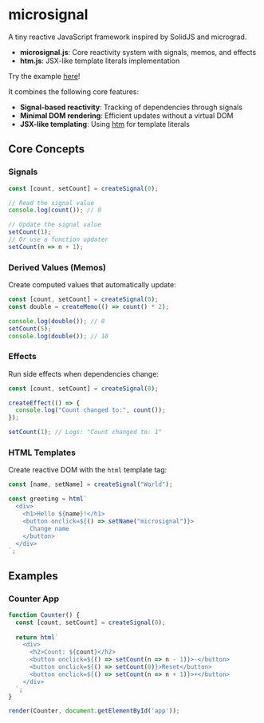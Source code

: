 # microsignal

A tiny reactive JavaScript framework inspired by SolidJS and micrograd.

- **microsignal.js**: Core reactivity system with signals, memos, and effects
- **htm.js**: JSX-like template literals implementation

Try the example [here](https://rawcdn.githack.com/jcourson8/microsignal/711152c8ccecc11c885d238cca82795df6a762e9/examples/microsignal.html)!

It combines the following core features:

- **Signal-based reactivity**: Tracking of dependencies through signals
- **Minimal DOM rendering**: Efficient updates without a virtual DOM
- **JSX-like templating**: Using [htm](https://github.com/developit/htm) for template literals

## Core Concepts

### Signals

```js
const [count, setCount] = createSignal(0);

// Read the signal value
console.log(count()); // 0

// Update the signal value
setCount(1);
// Or use a function updater
setCount(n => n + 1);
```

### Derived Values (Memos)

Create computed values that automatically update:

```js
const [count, setCount] = createSignal(0);
const double = createMemo(() => count() * 2);

console.log(double()); // 0
setCount(5);
console.log(double()); // 10
```

### Effects

Run side effects when dependencies change:

```js
const [count, setCount] = createSignal(0);

createEffect(() => {
  console.log("Count changed to:", count());
});

setCount(1); // Logs: "Count changed to: 1"
```

### HTML Templates

Create reactive DOM with the `html` template tag:

```js
const [name, setName] = createSignal("World");

const greeting = html`
  <div>
    <h1>Hello ${name}!</h1>
    <button onclick=${() => setName("microsignal")}>
      Change name
    </button>
  </div>
`;
```

## Examples

### Counter App

```js
function Counter() {
  const [count, setCount] = createSignal(0);
  
  return html`
    <div>
      <h2>Count: ${count}</h2>
      <button onclick=${() => setCount(n => n - 1)}>-</button>
      <button onclick=${() => setCount(0)}>Reset</button>
      <button onclick=${() => setCount(n => n + 1)}>+</button>
    </div>
  `;
}

render(Counter, document.getElementById('app'));
```
